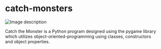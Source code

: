 # catch-monsters

![Image description](https://i.imgur.com/sT9BCpv.png)

Catch the Monster is a Python program designed using the pygame library which utilizes object-oriented-programming using classes, constructors and object properties.

